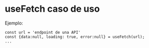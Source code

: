 # useFetch caso de uso 

Ejemplo:
``` 
const url = 'endpoint de una API'
const {data:null, loading: true, error:null} = useFetch(url);
...